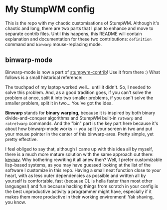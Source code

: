 # My StumpWM config

This is the repo with my chaotic customisations of StumpWM. Although it's chaotic and long, there are two parts that I plan to enhance and move to separate contrib files. Until this happens, this README will contain explanation and documentation for these two contributions: `definition` command and `binwarp` mouse-replacing mode.

## binwarp-mode

Binwarp-mode is now a part of [stumpwm-contrib](https://github.com/stumpwm/stumpwm-contrib)! Use it from there :) What follows is a small historical reference:

The touchpad of my laptop worked well... until it didn't. So, I needed to solve this problem. And, as a good tradition goes, if you can't solve the problem at once, split it into two smaller problems, if you can't solve the smaller problem, split it in two... You've got the idea. 

**Binwarp** stands for **binary warping**, because it is inspired by both binary divide-and-conquer algorithms and StumpWM built-in `ratwarp` and `ratrelwarp` commands. And the "bin" part is the key part here because it's about how binwarp-mode works -- you split your screen in two and put your mouse pointer in the center of this binwarp-area. Pretty simple, yet pretty effective.

I feel obliged to say that, although I came up with this idea all by myself, there is a much more mature solution with the same approach out there: [keynav](https://github.com/jordansissel/keynav). Why bothering rewriting it all anew then? Well, I prefer customizable lisp-based systems, as you may have guessed looking at the list of the software I customize in this repo. Having a small neat function close to your heart, with as less outer dependencies as possible and written all by yourself is comfortable, fast (because CL is hella faster than most other languages!) and fun because hacking things from scratch in your config is the best unproductive activity a programmer might have, especially if it makes them more productive in their working environment! Yak shaving, you know.
